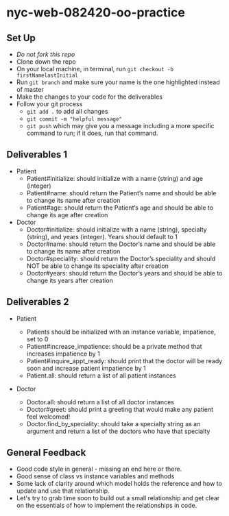 # nyc-web-082420-oo-practice

## Set Up
- *Do not fork this repo*
- Clone down the repo
- On your local machine, in terminal, run `git checkout -b firstNamelastInitial`
- Run `git branch` and make sure your name is the one highlighted instead of master
- Make the changes to your code for the deliverables
- Follow your git process
    - `git add .` to add all changes
    - `git commit -m "helpful message"`
    - `git push` which may give you a message including a more specific command to run; if it does, run that command. 

## Deliverables 1
- Patient 
    - Patient#initialize: should initialize with a name (string) and age (integer)
    - Patient#name: should return the Patient’s name and should be able to change its name after creation
    - Patient#age: should return the Patient’s age and should be able to change its age after creation
- Doctor
    - Doctor#initialize: should initialize with a name (string), specialty (string), and years (integer). Years should default to 1
    - Doctor#name: should return the Doctor’s name and should be able to change its name after creation
    - Doctor#speciality: should return the Doctor’s speciality and should NOT be able to change its speciality after creation
    - Doctor#years: should return the Doctor’s years and should be able to change its years after creation


## Deliverables 2
- Patient 
    - Patients should be initialized with an instance variable, impatience, set to 0
    - Patient#increase_impatience: should be a private method that increases impatience by 1 
    - Patient#inquire_appt_ready: should print that the doctor will be ready soon and increase patient impatience by 1
    - Patient.all: should return a list of all patient instances

- Doctor
    - Doctor.all: should return a list of all doctor instances
    - Doctor#greet: should print a greeting that would make any patient feel welcomed! 
    - Doctor.find_by_speciality: should take a specialty string as an argument and return a list of the doctors who have that specialty 


## General Feedback
- Good code style in general - missing an end here or there. 
- Good sense of class vs instance variables and methods
- Some lack of clarity around which model holds the reference and how to update and use that relationship. 
- Let's try to grab time soon to build out a small relationship and get clear on the essentials of how to implement the relationships in code. 
